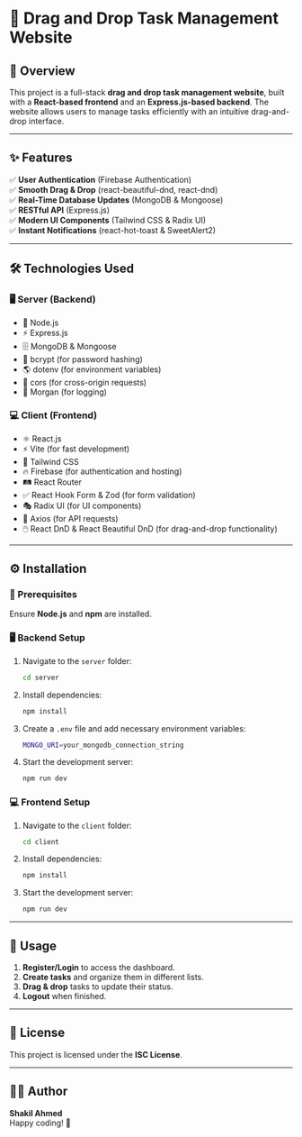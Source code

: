 # 🚀 Drag and Drop Task Management Website

## 🌟 Overview
This project is a full-stack **drag and drop task management website**, built with a **React-based frontend** and an **Express.js-based backend**. The website allows users to manage tasks efficiently with an intuitive drag-and-drop interface.

---

## ✨ Features
✅ **User Authentication** (Firebase Authentication)  
✅ **Smooth Drag & Drop** (react-beautiful-dnd, react-dnd)  
✅ **Real-Time Database Updates** (MongoDB & Mongoose)  
✅ **RESTful API** (Express.js)  
✅ **Modern UI Components** (Tailwind CSS & Radix UI)  
✅ **Instant Notifications** (react-hot-toast & SweetAlert2)  

---

## 🛠️ Technologies Used
### 🖥️ Server (Backend)
- 🚀 Node.js
- ⚡ Express.js
- 🗄️ MongoDB & Mongoose
- 🔐 bcrypt (for password hashing)
- 🌎 dotenv (for environment variables)
- 🔄 cors (for cross-origin requests)
- 📜 Morgan (for logging)

### 💻 Client (Frontend)
- ⚛️ React.js
- ⚡ Vite (for fast development)
- 🎨 Tailwind CSS
- 🔥 Firebase (for authentication and hosting)
- 🛤️ React Router
- ✅ React Hook Form & Zod (for form validation)
- 🎭 Radix UI (for UI components)
- 🔄 Axios (for API requests)
- 🖱️ React DnD & React Beautiful DnD (for drag-and-drop functionality)

---

## ⚙️ Installation
### 🔧 Prerequisites
Ensure **Node.js** and **npm** are installed.

### 🖥️ Backend Setup
1. Navigate to the `server` folder:
   ```sh
   cd server
   ```
2. Install dependencies:
   ```sh
   npm install
   ```
3. Create a `.env` file and add necessary environment variables:
   ```sh
   MONGO_URI=your_mongodb_connection_string
   ```
4. Start the development server:
   ```sh
   npm run dev
   ```

### 💻 Frontend Setup
1. Navigate to the `client` folder:
   ```sh
   cd client
   ```
2. Install dependencies:
   ```sh
   npm install
   ```
3. Start the development server:
   ```sh
   npm run dev
   ```

---

## 🎯 Usage
1. **Register/Login** to access the dashboard.
2. **Create tasks** and organize them in different lists.
3. **Drag & drop** tasks to update their status.
4. **Logout** when finished.

---

## 📜 License
This project is licensed under the **ISC License**.

---

## 👨‍💻 Author
**Shakil Ahmed**  
Happy coding! 🚀

